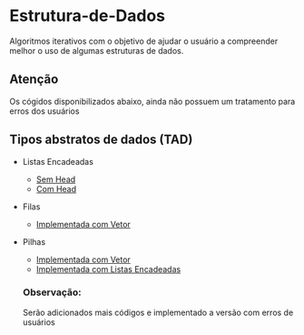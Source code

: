 # Estrutura-de-Dados

Algoritmos iterativos com o objetivo de ajudar o usuário a compreender melhor o uso de algumas estruturas de dados.

## Atenção

Os cógidos disponibilizados abaixo, ainda não possuem um tratamento para erros dos usuários

## Tipos abstratos de dados (TAD)

- Listas Encadeadas
  - [Sem Head](https://github.com/anajoyceamorim/Estrutura-de-Dados/blob/master/le_anaVersion_semHead.c)
  - [Com Head](https://github.com/anajoyceamorim/Estrutura-de-Dados/blob/master/le_anaVersion_comHead.c)

- Filas
  - [Implementada com Vetor](https://github.com/anajoyceamorim/Estrutura-de-Dados/blob/master/filas_vet_anaVersion.c)

- Pilhas
    - [Implementada com Vetor](https://github.com/anajoyceamorim/Estrutura-de-Dados/blob/master/pilhas_vet_anaVersion.c)
    - [Implementada com Listas Encadeadas](https://github.com/anajoyceamorim/Estrutura-de-Dados/blob/master/pilhas_le_anaVersion.c)

  ### Observação:
  Serão adicionados mais códigos e implementado a versão com erros de usuários
